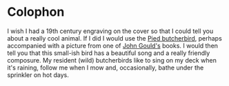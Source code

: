 
# Colophon  

I wish I had a 19th century engraving on the cover so that I could tell you about a really cool animal. If I did I would use the [Pied butcherbird](http://en.wikipedia.org/wiki/Pied_butcherbird), perhaps accompanied with a picture from one of [John Gould's](http://en.wikipedia.org/wiki/John_Gould) books. I would then tell you that this small-ish bird has a beautiful song and a really friendly composure. My resident (wild) butcherbirds like to sing on my deck when it's raining, follow me when I mow and, occasionally, bathe under the sprinkler on hot days. 